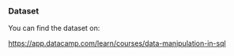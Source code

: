 ### Dataset

You can find the dataset on:

https://app.datacamp.com/learn/courses/data-manipulation-in-sql

